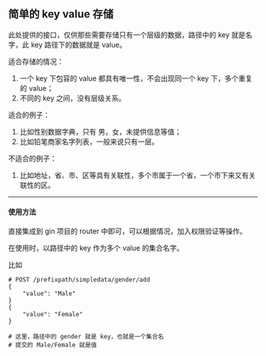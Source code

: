 ## 简单的 key value 存储

此处提供的接口，仅供那些需要存储只有一个层级的数据，路径中的 key 就是名字，此 key 路径下的数据就是 value。

适合存储的情况：

1. 一个 key 下包容的 value 都具有唯一性，不会出现同一个 key 下，多个重复的 value；
2. 不同的 key 之间，没有层级关系。



适合的例子：

1. 比如性别数据字典，只有 男，女，未提供信息等值；
2. 比如铅笔商家名字列表，一般来说只有一层。



不适合的例子：

1. 比如地址，省、市、区等具有关联性，多个市属于一个省，一个市下来又有关联性的区。



---



#### 使用方法

直接集成到 gin 项目的 router 中即可，可以根据情况，加入权限验证等操作。

在使用时，以路径中的 key 作为多个 value 的集合名字。

比如 

```shell
# POST /prefixpath/simpledata/gender/add
{
    "value": "Male"
}
{
	"value": "Female"
}

# 这里，路径中的 gender 就是 key，也就是一个集合名
# 提交的 Male/Female 就是值
```

